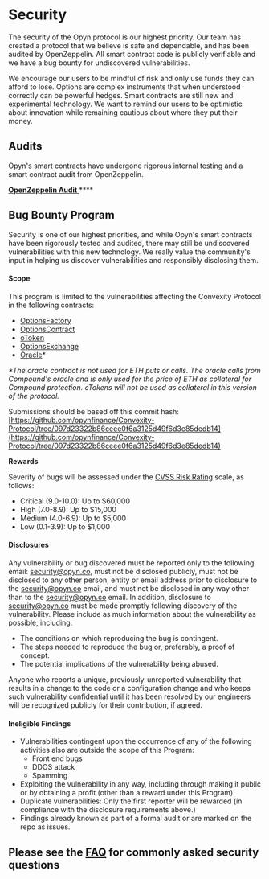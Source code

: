 # Security

The security of the Opyn protocol is our highest priority. Our team has created a protocol that we believe is safe and dependable, and has been audited by OpenZeppelin. All smart contract code is publicly verifiable and we have a bug bounty for undiscovered vulnerabilities. 

We encourage our users to be mindful of risk and only use funds they can afford to lose. Options are complex instruments that when understood correctly can be powerful hedges. Smart contracts are still new and experimental technology. We want to remind our users to be optimistic about innovation while remaining cautious about where they put their money. 

## Audits

Opyn's smart contracts have undergone rigorous internal testing and a smart contract audit from OpenZeppelin.

[**OpenZeppelin Audit** ](https://blog.openzeppelin.com/opyn-contracts-audit/)\*\*\*\*

## Bug Bounty Program

Security is one of our highest priorities, and while Opyn's smart contracts have been rigorously tested and audited, there may still be undiscovered vulnerabilities with this new technology. We really value the community's input in helping us discover vulnerabilities and responsibly disclosing them. 

#### Scope

This program is limited to the vulnerabilities affecting the Convexity Protocol in the following contracts:

* [OptionsFactory](https://github.com/opynfinance/Convexity-Protocol/blob/master/contracts/OptionsFactory.sol)
* [OptionsContract](https://github.com/opynfinance/Convexity-Protocol/blob/master/contracts/OptionsContract.sol)
* [oToken](https://github.com/opynfinance/Convexity-Protocol/blob/master/contracts/oToken.sol)
* [OptionsExchange](https://github.com/opynfinance/Convexity-Protocol/blob/master/contracts/OptionsExchange.sol)
* [Oracle](https://github.com/opynfinance/Convexity-Protocol/blob/master/contracts/Oracle.sol)\*

_\*The oracle contract is not used for ETH puts or calls. The oracle calls from Compound's oracle and is only used for the price of ETH as collateral for Compound protection. cTokens will not be used as collateral in this version of the protocol._ 

Submissions should be based off this commit hash: [https://github.com/opynfinance/Convexity-Protocol/tree/097d23322b86ceee0f6a3125d49f6d3e85dedb14](https://github.com/opynfinance/Convexity-Protocol/tree/097d23322b86ceee0f6a3125d49f6d3e85dedb14)  


**Rewards** 

Severity of bugs will be assessed under the [CVSS Risk Rating](https://www.first.org/cvss/calculator/3.0) scale, as follows:

* Critical \(9.0-10.0\): Up to $60,000
* High \(7.0-8.9\): Up to $15,000
* Medium \(4.0-6.9\): Up to $5,000
* Low \(0.1-3.9\): Up to $1,000

#### Disclosures

Any vulnerability or bug discovered must be reported only to the following email: security@opyn.co, must not be disclosed publicly, must not be disclosed to any other person, entity or email address prior to disclosure to the security@opyn.co email, and must not be disclosed in any way other than to the security@opyn.co email. In addition, disclosure to security@opyn.co must be made promptly following discovery of the vulnerability. Please include as much information about the vulnerability as possible, including:

* The conditions on which reproducing the bug is contingent.
* The steps needed to reproduce the bug or, preferably, a proof of concept.
* The potential implications of the vulnerability being abused.

Anyone who reports a unique, previously-unreported vulnerability that results in a change to the code or a configuration change and who keeps such vulnerability confidential until it has been resolved by our engineers will be recognized publicly for their contribution, if agreed.

#### Ineligible Findings

* Vulnerabilities contingent upon the occurrence of any of the following activities also are outside the scope of this Program:
  * Front end bugs
  * DDOS attack
  * Spamming
* Exploiting the vulnerability in any way, including through making it public or by obtaining a profit \(other than a reward under this Program\).
* Duplicate vulnerabilities: Only the first reporter will be rewarded \(in compliance with the disclosure requirements above.\)
* Findings already known as part of a formal audit or are marked on the repo as issues. 

## Please see the [FAQ](https://opyn.gitbook.io/opyn/faq#security) for commonly asked security questions


